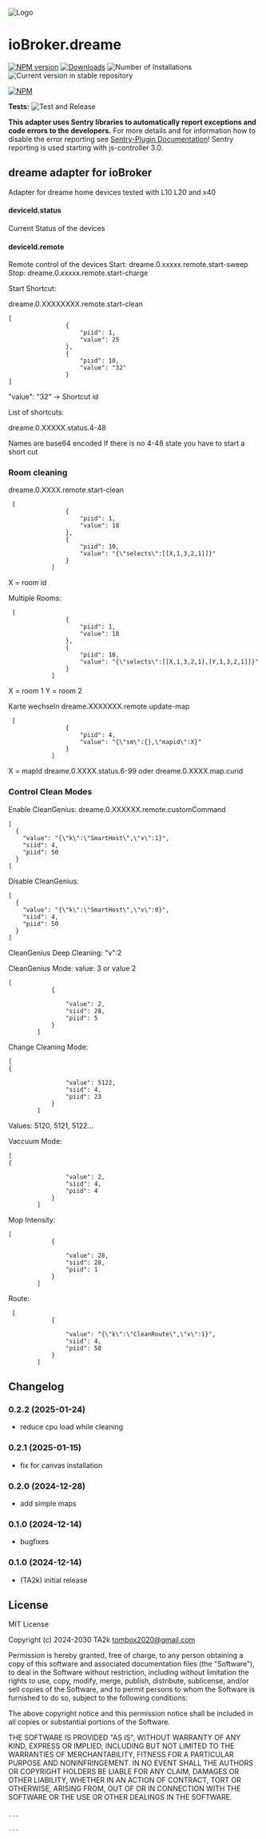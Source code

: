 ![Logo](admin/dreame.png)

# ioBroker.dreame

[![NPM version](https://img.shields.io/npm/v/iobroker.dreame.svg)](https://www.npmjs.com/package/iobroker.dreame)
[![Downloads](https://img.shields.io/npm/dm/iobroker.dreame.svg)](https://www.npmjs.com/package/iobroker.dreame)
![Number of Installations](https://iobroker.live/badges/dreame-installed.svg)
![Current version in stable repository](https://iobroker.live/badges/dreame-stable.svg)

[![NPM](https://nodei.co/npm/iobroker.dreame.png?downloads=true)](https://nodei.co/npm/iobroker.dreame/)

**Tests:** ![Test and Release](https://github.com/TA2k/ioBroker.dreame/workflows/Test%20and%20Release/badge.svg)

**This adapter uses Sentry libraries to automatically report exceptions and code errors to the developers.** For more details and for information how to disable the error reporting see [Sentry-Plugin Documentation](https://github.com/ioBroker/plugin-sentry#plugin-sentry)! Sentry reporting is used starting with js-controller 3.0.

## dreame adapter for ioBroker

Adapter for dreame home devices tested with L10 L20 and x40

#### deviceId.status

Current Status of the devices

#### deviceId.remote

Remote control of the devices
Start: dreame.0.xxxxx.remote.start-sweep
Stop: dreame.0.xxxxx.remote.start-charge

Start Shortcut:

dreame.0.XXXXXXXX.remote.start-clean

```
[
                {
                    "piid": 1,
                    "value": 25
                },
                {
                    "piid": 10,
                    "value": "32"
                }
]
```

"value": "32" -> Shortcut id

List of shortcuts:

dreame.0.XXXXX.status.4-48

Names are base64 encoded
If there is no 4-48 state you have to start a short cut

### Room cleaning

dreame.0.XXXX.remote.start-clean

```
 [
                {
                    "piid": 1,
                    "value": 18
                },
                {
                    "piid": 10,
                    "value": "{\"selects\":[[X,1,3,2,1]]}"
                }
            ]
```

X = room id

Multiple Rooms:

```
 [
                {
                    "piid": 1,
                    "value": 18
                },
                {
                    "piid": 10,
                    "value": "{\"selects\":[[X,1,3,2,1],[Y,1,3,2,1]]}"
                }
            ]
```

X = room 1
Y = room 2

Karte wechseln
dreame.XXXXXXX.remote.update-map

```
 [
                {
                    "piid": 4,
                    "value": "{\"sm\":{},\"mapid\":X}"
                }
            ]
```

X = mapId
dreame.0.XXXX.status.6-99
oder
dreame.0.XXXX.map.curid

### Control Clean Modes

Enable CleanGenius:
dreame.0.XXXXXX.remote.customCommand

```
[
  {
    "value": "{\"k\":\"SmartHost\",\"v\":1}",
    "siid": 4,
    "piid": 50
  }
]
```

Disable CleanGenius:

```
[
  {
    "value": "{\"k\":\"SmartHost\",\"v\":0}",
    "siid": 4,
    "piid": 50
  }
]
```

CleanGenius Deep Cleaning: \"v\":2

CleanGenius Mode: value: 3 or value 2

```
[
            {

                "value": 2,
                "siid": 28,
                "piid": 5
            }
        ]

```

Change Cleaning Mode:

```
[
{

                "value": 5122,
                "siid": 4,
                "piid": 23
            }
        ]
```

Values: 5120, 5121, 5122...

Vaccuum Mode:

```
[
{

                "value": 2,
                "siid": 4,
                "piid": 4
            }
        ]

```

Mop Intensity:

```
[
            {

                "value": 28,
                "siid": 28,
                "piid": 1
            }
        ]
```

Route:

```
 [
            {

                "value": "{\"k\":\"CleanRoute\",\"v\":1}",
                "siid": 4,
                "piid": 50
            }
        ]
```

## Changelog

<!--
    Placeholder for the next version (at the beginning of the line):
    ### **WORK IN PROGRESS**
-->

### 0.2.2 (2025-01-24)

- reduce cpu load while cleaning

### 0.2.1 (2025-01-15)

- fix for canvas installation

### 0.2.0 (2024-12-28)

- add simple maps

### 0.1.0 (2024-12-14)

- bugfixes

### 0.1.0 (2024-12-14)

- (TA2k) initial release

## License

MIT License

Copyright (c) 2024-2030 TA2k <tombox2020@gmail.com>

Permission is hereby granted, free of charge, to any person obtaining a copy
of this software and associated documentation files (the "Software"), to deal
in the Software without restriction, including without limitation the rights
to use, copy, modify, merge, publish, distribute, sublicense, and/or sell
copies of the Software, and to permit persons to whom the Software is
furnished to do so, subject to the following conditions:

The above copyright notice and this permission notice shall be included in all
copies or substantial portions of the Software.

THE SOFTWARE IS PROVIDED "AS IS", WITHOUT WARRANTY OF ANY KIND, EXPRESS OR
IMPLIED, INCLUDING BUT NOT LIMITED TO THE WARRANTIES OF MERCHANTABILITY,
FITNESS FOR A PARTICULAR PURPOSE AND NONINFRINGEMENT. IN NO EVENT SHALL THE
AUTHORS OR COPYRIGHT HOLDERS BE LIABLE FOR ANY CLAIM, DAMAGES OR OTHER
LIABILITY, WHETHER IN AN ACTION OF CONTRACT, TORT OR OTHERWISE, ARISING FROM,
OUT OF OR IN CONNECTION WITH THE SOFTWARE OR THE USE OR OTHER DEALINGS IN THE
SOFTWARE.

````

```

```
````
